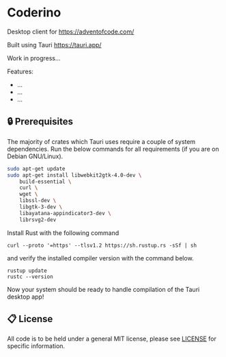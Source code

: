 # Coderino
Desktop client for https://adventofcode.com/

Built using Tauri https://tauri.app/

Work in progress...

Features:
- ...
- ...
- ...

## :lock: Prerequisites
The majority of crates which Tauri uses require a couple of system dependencies.
Run the below commands for all requirements (if you are on Debian GNU/Linux).
```bash
sudo apt-get update
sudo apt-get install libwebkit2gtk-4.0-dev \
    build-essential \
    curl \
    wget \
    libssl-dev \
    libgtk-3-dev \
    libayatana-appindicator3-dev \
    librsvg2-dev
```

Install Rust with the following command
```
curl --proto '=https' --tlsv1.2 https://sh.rustup.rs -sSf | sh
```
and verify the installed compiler version with the command below.

```
rustup update
rustc --version
```
Now your system should be ready to handle compilation of the Tauri desktop app!

## :clipboard: License
All code is to be held under a general MIT license, please see [LICENSE](https://github.com/willeagren/coderino/blob/75cdceeaaea4b1f716e638c1d16b7bd8ab0e59c8/LICENSE) for specific information.
